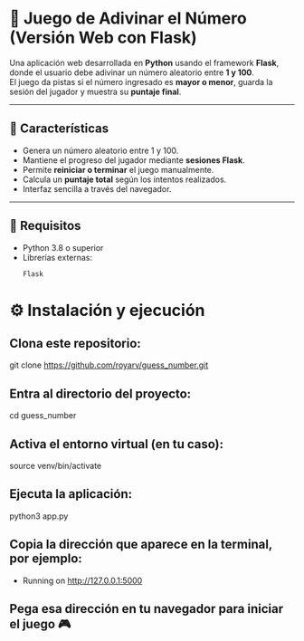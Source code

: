 # 🎯 Juego de Adivinar el Número (Versión Web con Flask)

Una aplicación web desarrollada en **Python** usando el framework **Flask**, donde el usuario debe adivinar un número aleatorio entre **1 y 100**.  
El juego da pistas si el número ingresado es **mayor o menor**, guarda la sesión del jugador y muestra su **puntaje final**.

---

## 🚀 Características

- Genera un número aleatorio entre 1 y 100.  
- Mantiene el progreso del jugador mediante **sesiones Flask**.  
- Permite **reiniciar o terminar** el juego manualmente.  
- Calcula un **puntaje total** según los intentos realizados.  
- Interfaz sencilla a través del navegador.  

---

## 🧠 Requisitos

- Python 3.8 o superior  
- Librerías externas:
  ```bash
  Flask

# ⚙️ Instalación y ejecución

## Clona este repositorio:

git clone https://github.com/royarv/guess_number.git


## Entra al directorio del proyecto:

cd guess_number


## Activa el entorno virtual (en tu caso):

source venv/bin/activate

## Ejecuta la aplicación:

python3 app.py


## Copia la dirección que aparece en la terminal, por ejemplo:

* Running on http://127.0.0.1:5000


## Pega esa dirección en tu navegador para iniciar el juego 🎮
